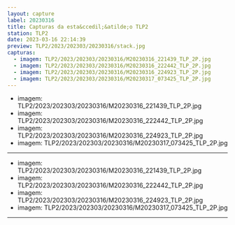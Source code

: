 ```yaml
---
layout: capture
label: 20230316
title: Capturas da esta&ccedil;&atilde;o TLP2
station: TLP2
date: 2023-03-16 22:14:39
preview: TLP2/2023/202303/20230316/stack.jpg
capturas:
  - imagem: TLP2/2023/202303/20230316/M20230316_221439_TLP_2P.jpg
  - imagem: TLP2/2023/202303/20230316/M20230316_222442_TLP_2P.jpg
  - imagem: TLP2/2023/202303/20230316/M20230316_224923_TLP_2P.jpg
  - imagem: TLP2/2023/202303/20230316/M20230317_073425_TLP_2P.jpg
---
```

  - imagem: TLP2/2023/202303/20230316/M20230316_221439_TLP_2P.jpg
  - imagem: TLP2/2023/202303/20230316/M20230316_222442_TLP_2P.jpg
  - imagem: TLP2/2023/202303/20230316/M20230316_224923_TLP_2P.jpg
  - imagem: TLP2/2023/202303/20230316/M20230317_073425_TLP_2P.jpg
---
  - imagem: TLP2/2023/202303/20230316/M20230316_221439_TLP_2P.jpg
  - imagem: TLP2/2023/202303/20230316/M20230316_222442_TLP_2P.jpg
  - imagem: TLP2/2023/202303/20230316/M20230316_224923_TLP_2P.jpg
  - imagem: TLP2/2023/202303/20230316/M20230317_073425_TLP_2P.jpg
---
